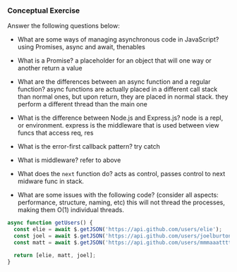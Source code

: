 ### Conceptual Exercise

Answer the following questions below:

- What are some ways of managing asynchronous code in JavaScript? using Promises, async and await, thenables

- What is a Promise? a placeholder for an object that will one way or another return a value

- What are the differences between an async function and a regular function? async functions are actually placed in a different call stack than normal ones, but upon return, they are placed in normal stack.  they perform a different thread than the main one

- What is the difference between Node.js and Express.js? node is a repl, or environment.  express is the middleware that is used between view funcs that access req, res

- What is the error-first callback pattern? try catch

- What is middleware? refer to above

- What does the `next` function do? acts as control, passes control to next midware func in stack.

- What are some issues with the following code? (consider all aspects: performance, structure, naming, etc) this will not thread the processes, making them O(1) individual threads.

```js
async function getUsers() {
  const elie = await $.getJSON('https://api.github.com/users/elie');
  const joel = await $.getJSON('https://api.github.com/users/joelburton');
  const matt = await $.getJSON('https://api.github.com/users/mmmaaatttttt');

  return [elie, matt, joel];
}
```
